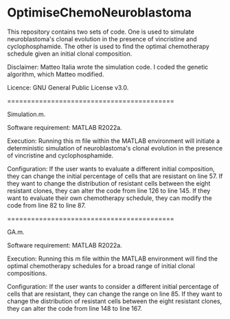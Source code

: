 # OptimiseChemoNeuroblastoma
This repository contains two sets of code. One is used to simulate neuroblastoma's clonal evolution in the presence of vincristine and cyclophosphamide. The other is used to find the optimal chemotherapy schedule given an initial clonal composition.

Disclaimer: Matteo Italia wrote the simulation code. I coded the genetic algorithm, which Matteo modified.

Licence: GNU General Public License v3.0.

==========================================

Simulation.m.

Software requirement: MATLAB R2022a.

Execution: Running this m file within the MATLAB environment will initiate a deterministic simulation of neuroblastoma's clonal evolution in the presence of vincristine and cyclophosphamide.

Configuration: If the user wants to evaluate a different initial composition, they can change the initial percentage of cells that are resistant on line 57. If they want to change the distribution of resistant cells between the eight resistant clones, they can alter the code from line 126 to line 145. If they want to evaluate their own chemotherapy schedule, they can modify the code from line 82 to line 87.

==========================================

GA.m.

Software requirement: MATLAB R2022a.

Execution: Running this m file within the MATLAB environment will find the optimal chemotherapy schedules for a broad range of initial clonal compositions.

Configuration: If the user wants to consider a different initial percentage of cells that are resistant, they can change the range on line 85. If they want to change the distribution of resistant cells between the eight resistant clones, they can alter the code from line 148 to line 167.
